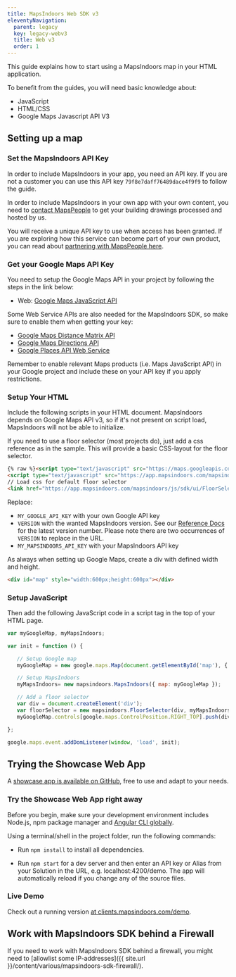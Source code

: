 ```yaml
---
title: MapsIndoors Web SDK v3
eleventyNavigation:
  parent: legacy
  key: legacy-webv3
  title: Web v3
  order: 1
---
```


This guide explains how to start using a MapsIndoors map in your HTML application.

To benefit from the guides, you will need basic knowledge about:

* JavaScript
* HTML/CSS
* Google Maps Javascript API V3

## Setting up a map

### Set the MapsIndoors API Key

In order to include MapsIndoors in your app, you need an API key. If you are not a customer you can use this API key `79f8e7daff76489dace4f9f9` to follow the guide.

In order to include MapsIndoors in your own app with your own content, you need to [contact MapsPeople](https://resources.mapspeople.com/contact-us) to get your building drawings processed and hosted by us.

You will receive a unique API key to use when access has been granted. If you are exploring how this service can become part of your own product, you can read about [partnering with MapsPeople here](https://www.mapspeople.com/become-a-partner).

### Get your Google Maps API Key

You need to setup the Google Maps API in your project by following the steps in the link below:

* Web: [Google Maps JavaScript API](https://developers.google.com/maps/documentation/javascript/get-api-key)

Some Web Service APIs are also needed for the MapsIndoors SDK, so make sure to enable them when getting your key:

* [Google Maps Distance Matrix API](https://developers.google.com/maps/documentation/distance-matrix/start)
* [Google Maps Directions API](https://developers.google.com/maps/documentation/directions/start)
* [Google Places API Web Service](https://developers.google.com/places/web-service/intro)

Remember to enable relevant Maps products (i.e. Maps JavaScript API) in your Google project and include these on your API key if you apply restrictions.

### Setup Your HTML

Include the following scripts in your HTML document. MapsIndoors depends on Google Maps API v3, so if it's not present on script load, MapsIndoors will not be able to initialize.

If you need to use a floor selector (most projects do), just add a css reference as in the sample. This will provide a basic CSS-layout for the floor selector.

```html
{% raw %}<script type="text/javascript" src="https://maps.googleapis.com/maps/api/js?libraries=geometry&key=MY_GOOGLE_API_KEY"></script>
<script type="text/javascript" src="https://app.mapsindoors.com/mapsindoors/js/sdk/VERSION/mapsindoors-VERSION.js.gz?apikey=MY_MAPSINDOORS_API_KEY"></script>
// Load css for default floor selector
<link href="https://app.mapsindoors.com/mapsindoors/js/sdk/ui/FloorSelector.css" type="text/css" rel="stylesheet" />{% endraw %}
```

Replace:

* `MY_GOOGLE_API_KEY` with your own Google API key
* `VERSION` with the wanted MapsIndoors version. See our <a href="https://app.mapsindoors.com/mapsindoors/js/sdk/latest/docs/index.html">Reference Docs</a> for the latest version number. Please note there are two occurrences of `VERSION` to replace in the URL.
* `MY_MAPSINDOORS_API_KEY` with your MapsIndoors API key

As always when setting up Google Maps, create a div with defined width and height.

```html
<div id="map" style="width:600px;height:600px"></div>
```

### Setup JavaScript

Then add the following JavaScript code in a script tag in the top of your HTML page.

```javascript
var myGoogleMap, myMapsIndoors;

var init = function () {

   // Setup Google map
   myGoogleMap = new google.maps.Map(document.getElementById('map'), { center: { lat: 57.085809, lng: 9.9573899 }, zoom: 17 });

   // Setup MapsIndoors
   myMapsIndoors= new mapsindoors.MapsIndoors({ map: myGoogleMap });

   // Add a floor selector
   var div = document.createElement('div');
   var floorSelector = new mapsindoors.FloorSelector(div, myMapsIndoors);
   myGoogleMap.controls[google.maps.ControlPosition.RIGHT_TOP].push(div);

};

google.maps.event.addDomListener(window, 'load', init);
```

## Trying the Showcase Web App

A [showcase app is available on GitHub](https://github.com/mapspeople/MapsIndoorsWeb), free to use and adapt to your needs.

### Try the Showcase Web App right away

Before you begin, make sure your development environment includes Node.js, npm package manager and [Angular CLI globally](https://angular.io/cli#installing-angular-cli).

Using a terminal/shell in the project folder, run the following commands:

* Run `npm install` to install all dependencies.

* Run `npm start` for a dev server and then enter an API key or Alias from your Solution in the URL, e.g. localhost:4200/demo. The app will automatically reload if you change any of the source files.

### Live Demo

Check out a running version [at clients.mapsindoors.com/demo](https://clients.mapsindoors.com/demo).

## Work with MapsIndoors SDK behind a Firewall

If you need to work with MapsIndoors SDK behind a firewall, you might need to [allowlist some IP-addresses]({{ site.url }}/content/various/mapsindoors-sdk-firewall/).
